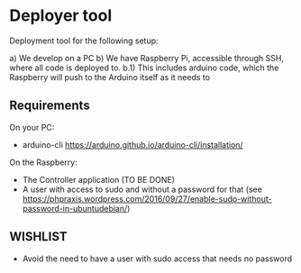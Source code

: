 # Deployer tool 
Deployment tool for the following setup:

a) We develop on a PC
b) We have Raspberry Pi, accessible through SSH, where all code is deployed to.
b.1) This includes arduino code, which the Raspberry will push to the Arduino itself as it needs to

## Requirements
On your PC:
- arduino-cli https://arduino.github.io/arduino-cli/installation/

On the Raspberry:
- The Controller application (TO BE DONE)
- A user with access to sudo and without a password for that (see https://phpraxis.wordpress.com/2016/09/27/enable-sudo-without-password-in-ubuntudebian/)


## WISHLIST
- Avoid the need to have a user with sudo access that needs no password
